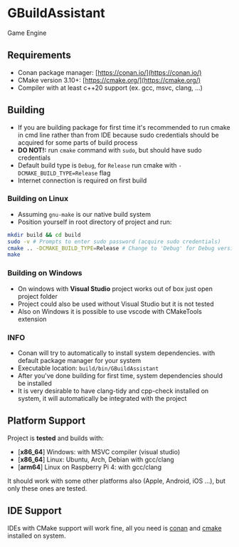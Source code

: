 # GBuildAssistant

Game Engine

## Requirements

- Conan package manager:  [https://conan.io/](https://conan.io/)
- CMake version 3.10+: [https://cmake.org/](https://cmake.org/)
- Compiler with at least c++20 support (ex. gcc, msvc, clang, ...)

## Building

- If you are building package for first time it's recommended to run
cmake in cmd line rather than from IDE because sudo credentials 
should be acquired for some parts of build process
- **DO NOT!:** run `cmake` command with `sudo`, but should have sudo credentials
- Default build type is `Debug`, for `Release` run cmake with `-DCMAKE_BUILD_TYPE=Release` flag
- Internet connection is required on first build

### Building on Linux

- Assuming `gnu-make` is our native build system
- Position yourself in root directory of project and run:

```bash
mkdir build && cd build 
sudo -v # Prompts to enter sudo password (acquire sudo credentials)
cmake .. -DCMAKE_BUILD_TYPE=Release # Change to 'Debug' for Debug version
make
```

### Building on Windows

- On windows with **Visual Studio** project works out of box just open project folder
- Project could also be used without Visual Studio but it is not tested
- Also on Windows it is possible to use vscode with CMakeTools extension

### INFO

- Conan will try to automatically to install system dependencies.
with default package manager for your system
- Executable location: `build/bin/GBuildAssistant`
- After you've done building for first time, system dependencies should be installed
- It is very desirable to have clang-tidy and cpp-check installed on system, it will
automatically be integrated with the project

## Platform Support

Project is **tested** and builds with:

-  \[**x86\_64**\] Windows: with MSVC compiler (visual studio)
-  \[**x86\_64**\] Linux: Ubuntu, Arch, Debian with gcc/clang
-  \[**arm64**\] Linux on Raspberry Pi 4: with gcc/clang

It should work with some other platforms also (Apple, Android, iOS ...), but only these ones are tested.

## IDE Support

IDEs with CMake support will work fine, all you need is [conan](https://conan.io/) and [cmake](https://cmake.org/) installed on system.
